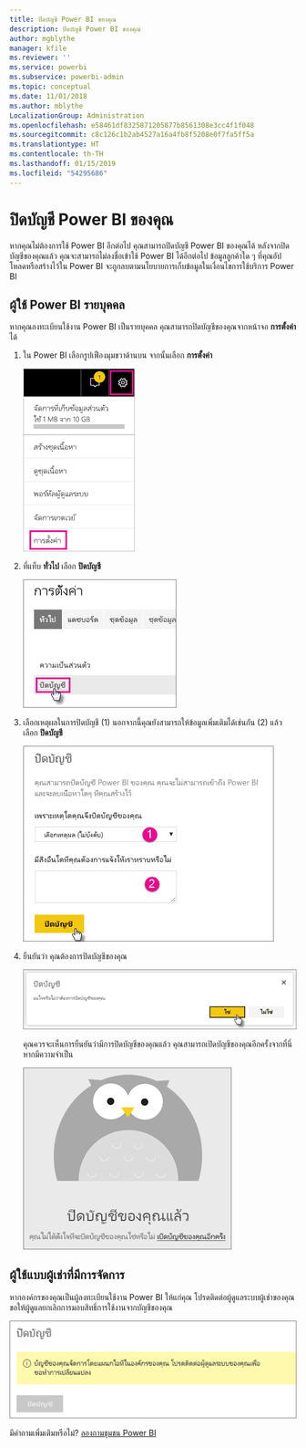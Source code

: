 ```yaml
---
title: ปิดบัญชี Power BI ของคุณ
description: ปิดบัญชี Power BI ของคุณ
author: mgblythe
manager: kfile
ms.reviewer: ''
ms.service: powerbi
ms.subservice: powerbi-admin
ms.topic: conceptual
ms.date: 11/01/2018
ms.author: mblythe
LocalizationGroup: Administration
ms.openlocfilehash: e58461df8325871205877b8561308e3cc4f1f048
ms.sourcegitcommit: c8c126c1b2ab4527a16a4fb8f5208e0f7fa5ff5a
ms.translationtype: HT
ms.contentlocale: th-TH
ms.lasthandoff: 01/15/2019
ms.locfileid: "54295686"
---
```

# <a name="closing-your-power-bi-account"></a>ปิดบัญชี Power BI ของคุณ

หากคุณไม่ต้องการใช้ Power BI อีกต่อไป คุณสามารถปิดบัญชี Power BI ของคุณได้  หลังจากปิดบัญชีของคุณแล้ว คุณจะสามารถไม่ลงชื่อเข้าใช้ Power BI ได้อีกต่อไป ข้อมูลลูกค้าใด ๆ ที่คุณอัปโหลดหรือสร้างไว้ใน Power BI จะถูกลบตามนโยบายการเก็บข้อมูลในเงื่อนไขการใช้บริการ Power BI

## <a name="individual-power-bi-users"></a>ผู้ใช้ Power BI รายบุคคล

หากคุณลงทะเบียนใช้งาน Power BI เป็นรายบุคคล คุณสามารถปิดบัญชีของคุณจากหน้าจอ **การตั้งค่า** ได้

1. ใน Power BI เลือกรูปเฟืองมุมขวาด้านบน จากนั้นเลือก **การตั้งค่า**

    ![การตั้งค่า](media/service-admin-closing-your-account/closeaccount-settings.png)

1. ที่แท็บ **ทั่วไป** เลือก **ปิดบัญชี**

    ![ปิดบัญชี](media/service-admin-closing-your-account/closeaccount-settings2.png)

1. เลือกเหตุผลในการปิดบัญชี (1) นอกจากนี้คุณยังสามารถให้ข้อมูลเพิ่มเติมได้เช่นกัน (2) แล้วเลือก **ปิดบัญชี**

    ![เลือกเหตุผล](media/service-admin-closing-your-account/closeaccount-settings3.png)

1. ยืนยันว่า คุณต้องการปิดบัญชีของคุณ

    ![ยืนยันการปิด](media/service-admin-closing-your-account/closeaccount-settings4.png)

    คุณควรจะเห็นการยืนยันว่ามีการปิดบัญชีของคุณแล้ว คุณสามารถเปิดบัญชีของคุณอีกครั้งจากที่นี่หากมีความจำเป็น

    ![การยืนยันบัญชี](media/service-admin-closing-your-account/closeaccount-settings5.png)

## <a name="managed-tenant-users"></a>ผู้ใช้แบบผู้เช่าที่มีการจัดการ

หากองค์กรของคุณเป็นผู้ลงทะเบียนใช้งาน Power BI ให้แก่คุณ โปรดติดต่อผู้ดูแลระบบผู้เช่าของคุณ ขอให้ผู้ดูแลยกเลิกการมอบสิทธิ์การใช้งานจากบัญชีของคุณ

![จัดการปิดบัญชี](media/service-admin-closing-your-account/closeaccountmanaged.png)

มีคำถามเพิ่มเติมหรือไม่? [ลองถามชุมชน Power BI](http://community.powerbi.com/)